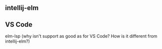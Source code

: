 ## intellij-elm

## VS Code

elm-lsp (why isn't support as good as for VS Code? How is it different from intellij-elm?)
